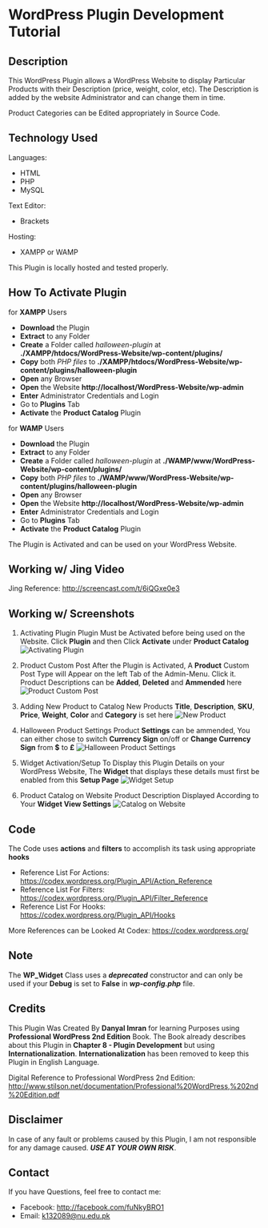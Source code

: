 # WordPress Plugin Development Tutorial

## Description

This WordPress Plugin allows a WordPress Website to display Particular Products with their Description (price, weight, color, etc). The Description is added by the website Administrator and can change them in time.

Product Categories can be Edited appropriately in Source Code.

## Technology Used

Languages: 
- HTML
- PHP 
- MySQL

Text Editor:
- Brackets

Hosting:
- XAMPP or WAMP 

This Plugin is locally hosted and tested properly.

## How To Activate Plugin

for **XAMPP** Users
- **Download** the Plugin
- **Extract** to any Folder
- **Create** a Folder called *halloween-plugin* at **./XAMPP/htdocs/WordPress-Website/wp-content/plugins/**
- **Copy** both *PHP files* to **./XAMPP/htdocs/WordPress-Website/wp-content/plugins/halloween-plugin**
- **Open** any Browser
- **Open** the Website **http://localhost/WordPress-Website/wp-admin**
- **Enter** Administrator Credentials and Login
- Go to **Plugins** Tab
- **Activate** the **Product Catalog** Plugin

for **WAMP** Users
- **Download** the Plugin
- **Extract** to any Folder
- **Create** a Folder called *halloween-plugin* at **./WAMP/www/WordPress-Website/wp-content/plugins/**
- **Copy** both *PHP files* to **./WAMP/www/WordPress-Website/wp-content/plugins/halloween-plugin**
- **Open** any Browser
- **Open** the Website **http://localhost/WordPress-Website/wp-admin**
- **Enter** Administrator Credentials and Login
- Go to **Plugins** Tab
- **Activate** the **Product Catalog** Plugin

The Plugin is Activated and can be used on your WordPress Website.

## Working w/ Jing Video

Jing Reference: http://screencast.com/t/6iQGxe0e3

## Working w/ Screenshots

1. Activating Plugin
  Plugin Must be Activated before being used on the Website. Click **Plugin** and then Click **Activate** under **Product Catalog**
![Activating Plugin](http://i.imgur.com/gzHPEvh.png)

2. Product Custom Post
  After the Plugin is Activated, A **Product** Custom Post Type will Appear on the left Tab of the Admin-Menu. Click it. Product Descriptions can be **Added**, **Deleted** and **Ammended**  here
![Product Custom Post](http://i.imgur.com/mm3k41v.png)

3. Adding New Product to Catalog
  New Products **Title**, **Description**, **SKU**, **Price**, **Weight**, **Color** and **Category** is set here
![New Product](http://i.imgur.com/UhAR8fO.png)

4. Halloween Product Settings
  Product **Settings** can be ammended, You can either chose to switch **Currency Sign** on/off or **Change Currency Sign** from **$** to **£**
![Halloween Product Settings](http://i.imgur.com/A1vHLxN.png)

5. Widget Activation/Setup
  To Display this Plugin Details on your WordPress Website, The **Widget** that displays these details must first be enabled from this **Setup Page**
![Widget Setup](http://i.imgur.com/53TBvmr.png)

6. Product Catalog on Website
  Product Description Displayed According to Your **Widget View Settings**
![Catalog on Website](http://i.imgur.com/Jh3GBP4.png)

## Code 

The Code uses **actions** and **filters** to accomplish its task using appropriate **hooks**

- Reference List For Actions: https://codex.wordpress.org/Plugin_API/Action_Reference
- Reference List For Filters: https://codex.wordpress.org/Plugin_API/Filter_Reference
- Reference List For Hooks: https://codex.wordpress.org/Plugin_API/Hooks

More References can be Looked At Codex: https://codex.wordpress.org/

## Note 

The **WP_Widget** Class uses a **_deprecated_** constructor and can only be used if your **Debug** is set to **False** in **_wp-config.php_** file.

## Credits

This Plugin Was Created By **Danyal Imran** for learning Purposes using **Professional WordPress 2nd Edition** Book. The Book already describes about this Plugin in **Chapter 8 - Plugin Development** but using **Internationalization**. **Internationalization** has been removed to keep this Plugin in English Language.

Digital Reference to Professional WordPress 2nd Edition: http://www.stilson.net/documentation/Professional%20WordPress,%202nd%20Edition.pdf

## Disclaimer

In case of any fault or problems caused by this Plugin, I am not responsible for any damage caused. 
**_USE AT YOUR OWN RISK_**.

## Contact

If you have Questions, feel free to contact me:
- Facebook: http://facebook.com/fuNkyBRO1
- Email: k132089@nu.edu.pk
